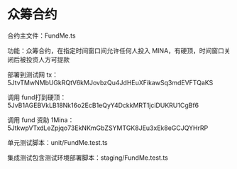 # 众筹合约

合约主文件：FundMe.ts

功能：众筹合约，在指定时间窗口间允许任何人投入 MINA，有硬顶，时间窗口关闭后被投资人方可提款

部署到测试网 tx：5JtvTMwNMbUGkRQtV6kMJovbzQu4JdHEuXFikawSq3mdEVFTQaKS

调用 fund打到硬顶：5JvB1AGEBVkLB18Nk16o2EcB1eQyY4DckkMRT1jciDUKRU1CgBf6

调用 fund 资助 1Mina：5JtkwpVTxdLeZpjqo73EkNKmGbZSYMTGK8JEu3xEk8eGCJQYHrRP

单元测试脚本：unit/FundMe.test.ts

集成测试包含测试环境部署脚本：staging/FundMe.test.ts